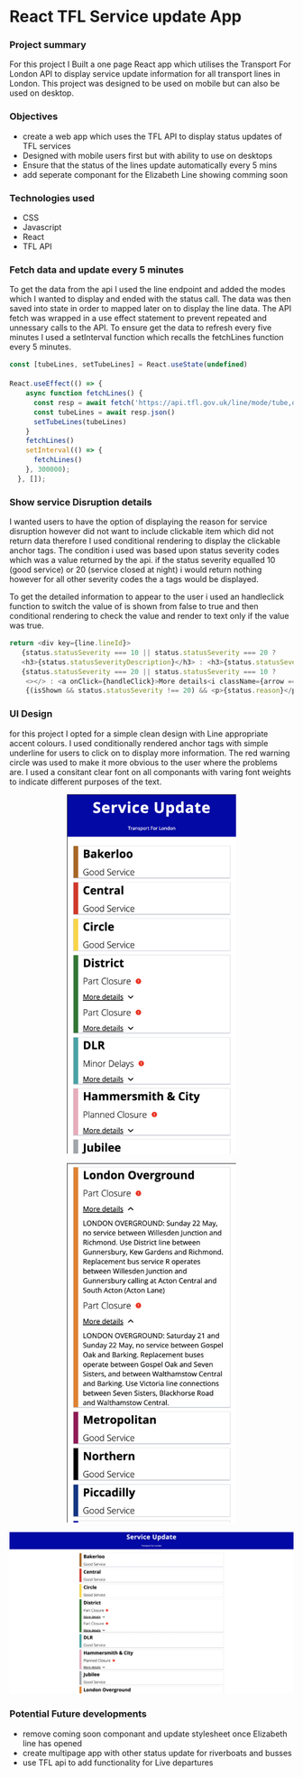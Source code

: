 # React TFL Service update App

### Project summary 
For this project I Built a one page React app which utilises the Transport For London API to display service update information for all transport lines in London. This project was designed to be used on mobile but can also be used on desktop. 

### Objectives 
- create a web app which uses the TFL API to display status updates of TFL services 
- Designed with mobile users first but with ability to use on desktops
- Ensure that the status of the lines update automatically every 5 mins 
- add seperate componant for the Elizabeth Line showing comming soon 


### Technologies used 
- CSS
- Javascript 
- React
- TFL API

### Fetch data and update every 5 minutes

To get the data from the api I used the line endpoint and added the modes which I wanted to display and ended with the status call. The data was then saved into state in order to mapped later on to display the line data. The API fetch was wrapped in a use effect statement to prevent repeated and unnessary calls to the API. To ensure get the data to refresh every five minutes I used a setInterval function which recalls the fetchLines function every 5 minutes.

```js
const [tubeLines, setTubeLines] = React.useState(undefined)

React.useEffect(() => {
    async function fetchLines() {
      const resp = await fetch('https://api.tfl.gov.uk/line/mode/tube,overground,dlr,tflrail,tram/status/')
      const tubeLines = await resp.json()
      setTubeLines(tubeLines)
    }
    fetchLines()
    setInterval(() => {
      fetchLines()
    }, 300000);
  }, []);
```
### Show service Disruption details

I wanted users to have the option of displaying the reason for service disruption however did not want to include clickable item which did not return data therefore I used conditional rendering to display the clickable anchor tags. The condition i used was based upon status severity codes which was a value returned by the api. if the status severity equalled 10 (good service) or 20 (service closed at night) i would return nothing however for all other severity codes the a tags would be displayed.

To get the detailed information to appear to the user i used an handleclick function to switch the value of is shown from false to true and then conditional rendering to check the value and render to text only if the value was true.

```js
return <div key={line.lineId}>
   {status.statusSeverity === 10 || status.statusSeverity === 20 ? 
   <h3>{status.statusSeverityDescription}</h3> : <h3>{status.statusSeverityDescription}<i className="fa-solid fa-circle-exclamation fa-2xs"></i></h3>}
   {status.statusSeverity === 20 || status.statusSeverity === 10 ?  
    <></> : <a onClick={handleClick}>More details<i className={arrow === false ? "fa-solid fa-angle-down" : "fa-solid fa-angle-up"}></i></a>}
    {(isShown && status.statusSeverity !== 20) && <p>{status.reason}</p>}

```



### UI Design 

for this project I opted for a simple clean design with Line appropriate accent colours. I used conditionally rendered anchor tags with simple underline for users to click on to display more information. The red warning circle was used to make it more obvious to the user where the problems are. I used a consitant clear font on all componants with varing font weights to indicate different purposes of the text.   
<p align="center">
<img src="src/images/screenshots/screenshot-mobile.png" width="300" position/></img>
</p>
<p align="center">
<img src="src/images/screenshots/screenshot-mobile-disruption-details.png" alt="drawing" width="300" position/></img>
</p>
<p align="center">
<img src="src/images/screenshots/screenshot-desktop.png" alt="drawing"></img>
</p>

### Potential Future developments 
- remove coming soon componant and update stylesheet once Elizabeth line has opened 
- create multipage app with other status update for riverboats and busses
- use TFL api to add functionality for Live departures

